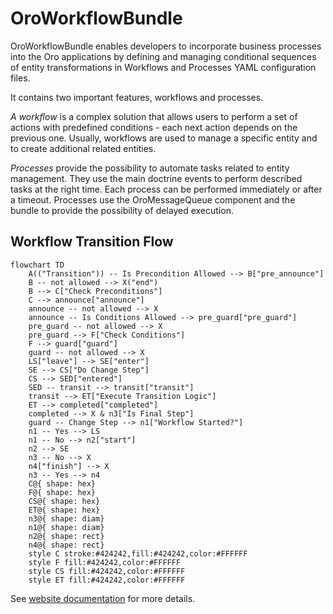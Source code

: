 # OroWorkflowBundle

OroWorkflowBundle enables developers to incorporate business processes into the Oro applications by defining and managing conditional sequences of entity transformations in Workflows and Processes YAML configuration files.

It contains two important features, workflows and processes.

*A workflow* is a complex solution that allows users to perform a set of actions with predefined conditions -
each next action depends on the previous one. Usually, workflows are used to manage a specific entity and to create additional related entities.

*Processes* provide the possibility to automate tasks related to entity management. They use the main doctrine events to perform described tasks at the right time. Each process can be performed immediately or after a timeout. Processes use the OroMessageQueue component and the bundle to provide the possibility of delayed execution.

## Workflow Transition Flow

```mermaid
flowchart TD
    A(("Transition")) -- Is Precondition Allowed --> B["pre_announce"]
    B -- not allowed --> X("end")
    B --> C["Check Preconditions"]
    C --> announce["announce"]
    announce -- not allowed --> X
    announce -- Is Conditions Allowed --> pre_guard["pre_guard"]
    pre_guard -- not allowed --> X
    pre_guard --> F["Check Conditions"]
    F --> guard["guard"]
    guard -- not allowed --> X
    LS["leave"] --> SE["enter"]
    SE --> CS["Do Change Step"]
    CS --> SED["entered"]
    SED -- transit --> transit["transit"]
    transit --> ET["Execute Transition Logic"]
    ET --> completed["completed"]
    completed --> X & n3["Is Final Step"]
    guard -- Change Step --> n1["Workflow Started?"]
    n1 -- Yes --> LS
    n1 -- No --> n2["start"]
    n2 --> SE
    n3 -- No --> X
    n4["finish"] --> X
    n3 -- Yes --> n4
    C@{ shape: hex}
    F@{ shape: hex}
    CS@{ shape: hex}
    ET@{ shape: hex}
    n3@{ shape: diam}
    n1@{ shape: diam}
    n2@{ shape: rect}
    n4@{ shape: rect}
    style C stroke:#424242,fill:#424242,color:#FFFFFF
    style F fill:#424242,color:#FFFFFF
    style CS fill:#424242,color:#FFFFFF
    style ET fill:#424242,color:#FFFFFF
```

See [website documentation](https://doc.oroinc.com/backend/entities-data-management/workflows/) for more details.

